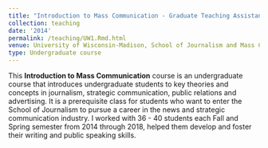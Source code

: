 ```yaml
---
title: "Introduction to Mass Communication - Graduate Teaching Assistant"
collection: teaching
date: '2014'
permalink: /teaching/UW1.Rmd.html
venue: University of Wisconsin-Madison, School of Journalism and Mass Communications
type: Undergraduate course
---
```


This **Introduction to Mass Communication** course is an undergraduate course that introduces undergraduate students to key theories and concepts in journalism, strategic communication, public relations and advertising. It is a prerequisite class for students who want to enter the School of Journalism to pursue a career in the news and strategic communication industry. I worked with 36 - 40 students each Fall and Spring semester from 2014 through 2018, helped them develop and foster their writing and public speaking skills.  

